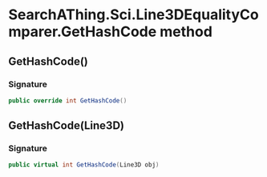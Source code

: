 # SearchAThing.Sci.Line3DEqualityComparer.GetHashCode method
## GetHashCode()
### Signature
```csharp
public override int GetHashCode()
```
## GetHashCode(Line3D)
### Signature
```csharp
public virtual int GetHashCode(Line3D obj)
```
